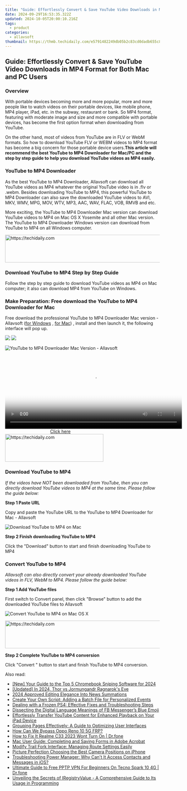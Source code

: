```yaml
---
title: "Guide: Effortlessly Convert & Save YouTube Video Downloads in MP4 Format for Both Mac and PC Users"
date: 2024-09-29T16:53:35.322Z
updated: 2024-10-05T20:00:10.216Z
tags:
  - product
categories:
  - allavsoft
thumbnail: https://thmb.techidaily.com/e5791482249db05b2c83cd0dadb655c84a6fd60d498599c2c81d00c0991581e6.jpg
---
```


## Guide: Effortlessly Convert & Save YouTube Video Downloads in MP4 Format for Both Mac and PC Users

### Overview

With portable devices becoming more and more popular, more and more people like to watch videos on their portable devices, like mobile phone, MP4 player, iPad, etc. in the subway, restaurant or bank. So MP4 format, featuring with moderate image and size and more compatible with portable devices, has become the first option format when downloading from YouTube.

On the other hand, most of videos from YouTube are in FLV or WebM formats. So how to download YouTube FLV or WEBM videos to MP4 format has become a big concern for those portable device users.**This article will recommend the best YouTube to MP4 Downloader for Mac/PC and the step by step guide to help you download YouTube videos as MP4 easily.**

### YouTube to MP4 Downloader

As the best YouTube to MP4 Downloader, Allavsoft can download all YouTube videos as MP4 whatever the original YouTube video is in .flv or .webm. Besides downloading YouTube to MP4, this powerful YouTube to MP4 Downloader can also save the downloaded YouTube videos to AVI, MKV, WMV, MPG, MOV, WTV, MP3, AAC, WAV, FLAC, VOB, RMVB and etc.

More exciting, the YouTube to MP4 Downloader Mac version can download YouTube videos to MP4 on Mac OS X Yosemite and all other Mac version. The YouTube to MP4 Downloader Windows version can download from YouTube to MP4 on all Windows computer.

<!-- affiliate ads begin -->
<a href="https://appsumo.8odi.net/c/5597632/2144288/7443" target="_top" id="2144288">
  <img src="//a.impactradius-go.com/display-ad/7443-2144288" border="0" alt="https://techidaily.com" width="728" height="90"/>
</a>
<img height="0" width="0" src="https://appsumo.8odi.net/i/5597632/2144288/7443" style="position:absolute;visibility:hidden;" border="0" />
<!-- affiliate ads end -->

### Download YouTube to MP4 Step by Step Guide

Follow the step by step guide to download YouTube videos as MP4 on Mac computer; it also can download MP4 from YouTube on Windows.

### Make Preparation: Free download the YouTube to MP4 Downloader for Mac

Free download the professional YouTube to MP4 Downloader Mac version - Allavsoft ([for Windows](https://tools.techidaily.com/allavsoft/products/) , [for Mac](https://tools.techidaily.com/allavsoft/products/)) , install and then launch it, the following interface will pop up.

[![](https://www.allavsoft.com/how-to/../images/how-to/free-download-win.jpg)](https://tools.techidaily.com/allavsoft/products/) [![](https://www.allavsoft.com/how-to/../images/how-to/free-download-mac.jpg)](https://tools.techidaily.com/allavsoft/products/)

![YouTube to MP4 Downloader Mac Version - Allavsoft](https://www.allavsoft.com/how-to/../images/allavsoft-mac/screen-shot-600.jpg)

<!-- affiliate ads begin -->
<span id="1982459">
					<video width="576" height="240" style="cursor:pointer"
           poster="//a.impactradius-go.com/display-clicktoplayimage/1982459.png"
           onclick="if(!this.playClicked){this.play();this.setAttribute('controls',true);this.playClicked=true;}">
	   <source src="//a.impactradius-go.com/display-ad/22993-1982459">
	   <img src="//a.impactradius-go.com/display-clicktoplayimage/1982459.png" style="border: none; height: 100%; width: 100%; object-fit: contain">
	</video>
	<div style="width:360px;text-align:center"><a href="javascript:window.open(decodeURIComponent('https%3A%2F%2Fhomestyler.sjv.io%2Fc%2F5597632%2F1982459%2F22993'), '_blank');void(0);">Click here</a></div>
</span>
<img height="0" width="0" src="https://imp.pxf.io/i/5597632/1982459/22993" style="position:absolute;visibility:hidden;" border="0" />
<!-- affiliate ads end -->

<!-- affiliate ads begin -->
<a href="https://wigfever.sjv.io/c/5597632/2014857/22899" target="_top" id="2014857">
  <img src="//a.impactradius-go.com/display-ad/22899-2014857" border="0" alt="https://techidaily.com" width="320" height="90"/>
</a>
<img height="0" width="0" src="https://wigfever.sjv.io/i/5597632/2014857/22899" style="position:absolute;visibility:hidden;" border="0" />
<!-- affiliate ads end -->

### Download YouTube to MP4

_If the videos have NOT been downloaded from YouTube, then you can directly download YouTube videos to MP4 at the same time. Please follow the guide below:_

**Step 1 Paste URL**

Copy and paste the YouTube URL to the YouTube to MP4 Downloader for Mac - Allavsoft

![Download YouTube to MP4 on Mac](https://www.allavsoft.com/how-to/../images/how-to/download-youtube-videos-as-mp4-on-mac-windows/download-youtube-to-mp4-on-mac.jpg)

**Step 2 Finish downloading YouTube to MP4**

Click the "Download" button to start and finish downloading YouTube to MP4

### Convert YouTube to MP4

_Allavsoft can also directly convert your already downloaded YouTube videos in FLV, WebM to MP4\. Please follow the guide below:_

**Step 1 Add YouTube files**

First switch to Convert panel, then click "Browse" button to add the downloaded YouTube files to Allavsoft

![Convert YouTube to MP4 on Mac OS X](https://www.allavsoft.com/how-to/../images/how-to/download-youtube-videos-as-mp4-on-mac-windows/convert-youtube-to-mp4.jpg)

<!-- affiliate ads begin -->
<a href="https://appsumo.8odi.net/c/5597632/2082520/7443" target="_top" id="2082520">
  <img src="//a.impactradius-go.com/display-ad/7443-2082520" border="0" alt="https://techidaily.com" width="728" height="90"/>
</a>
<img height="0" width="0" src="https://appsumo.8odi.net/i/5597632/2082520/7443" style="position:absolute;visibility:hidden;" border="0" />
<!-- affiliate ads end -->

**Step 2 Complete YouTube to MP4 conversion**

Click "Convert " button to start and finish YouTube to MP4 conversion.

<ins class="adsbygoogle"
     style="display:block"
     data-ad-format="autorelaxed"
     data-ad-client="ca-pub-7571918770474297"
     data-ad-slot="1223367746"></ins>

<ins class="adsbygoogle"
     style="display:block"
     data-ad-client="ca-pub-7571918770474297"
     data-ad-slot="8358498916"
     data-ad-format="auto"
     data-full-width-responsive="true"></ins>

<span class="atpl-alsoreadstyle">Also read:</span>
<div><ul>
<li><a href="https://remote-screen-capture.techidaily.com/new-your-guide-to-the-top-5-chromebook-sniping-software-for-2024/"><u>[New] Your Guide to the Top 5 Chromebook Sniping Software for 2024</u></a></li>
<li><a href="https://digital-screen-recording.techidaily.com/updated-in-2024-thor-vs-jormungandr-ragnaroks-eve/"><u>[Updated] In 2024, Thor vs Jormungandr Ragnarok's Eve</u></a></li>
<li><a href="https://youtube-video-recordings.techidaily.com/2024-approved-editing-elegance-into-news-summations/"><u>2024 Approved Editing Elegance Into News Summations</u></a></li>
<li><a href="https://fox-zero.techidaily.com/create-your-own-script-adding-a-batch-file-for-personalized-events/"><u>Create Your Own Script: Adding a Batch File for Personalized Events</u></a></li>
<li><a href="https://win-blog.techidaily.com/dealing-with-a-frozen-ps4-effective-fixes-and-troubleshooting-steps/"><u>Dealing with a Frozen PS4: Effective Fixes and Troubleshooting Steps</u></a></li>
<li><a href="https://facebook-video-content.techidaily.com/dissecting-the-digital-language-meanings-of-fb-messengers-blue-emoji/"><u>Dissecting the Digital Language Meanings of FB Messenger’s Blue Emoji</u></a></li>
<li><a href="https://fox-zero.techidaily.com/effortlessly-transfer-youtube-content-for-enhanced-playback-on-your-ipad-device/"><u>Effortlessly Transfer YouTube Content for Enhanced Playback on Your iPad Device</u></a></li>
<li><a href="https://fox-zero.techidaily.com/grouping-pages-effectively-a-guide-to-optimizing-user-interfaces/"><u>Grouping Pages Effectively: A Guide to Optimizing User Interfaces</u></a></li>
<li><a href="https://android-frp.techidaily.com/how-can-we-bypass-oppo-reno-10-5g-frp-by-drfone-android/"><u>How Can We Bypass Oppo Reno 10 5G FRP?</u></a></li>
<li><a href="https://howto.techidaily.com/how-to-fix-it-realme-c33-2023-wont-turn-on-drfone-by-drfone-fix-android-problems-fix-android-problems/"><u>How to Fix It Realme C33 2023 Wont Turn On | Dr.fone</u></a></li>
<li><a href="https://fox-zero.techidaily.com/mac-user-guide-completing-and-saving-forms-in-adobe-acrobat/"><u>Mac User Guide: Completing and Saving Forms in Adobe Acrobat</u></a></li>
<li><a href="https://fox-zero.techidaily.com/modify-trail-fork-interface-managing-route-settings-easily/"><u>Modify Trail Fork Interface: Managing Route Settings Easily</u></a></li>
<li><a href="https://extra-tips.techidaily.com/picture-perfection-choosing-the-best-camera-positions-on-iphone/"><u>Picture Perfection Choosing the Best Camera Positions on iPhone</u></a></li>
<li><a href="https://fox-zero.techidaily.com/troubleshooting-power-manager-why-cant-it-access-contacts-and-messages-in-ios/"><u>Troubleshooting Power Manager: Why Can't It Access Contacts and Messages in iOS?</u></a></li>
<li><a href="https://fake-location.techidaily.com/ultimate-guide-to-free-pptp-vpn-for-beginners-on-tecno-spark-10-4g-drfone-by-drfone-virtual-android/"><u>Ultimate Guide to Free PPTP VPN For Beginners On Tecno Spark 10 4G | Dr.fone</u></a></li>
<li><a href="https://fox-zero.techidaily.com/unveiling-the-secrets-of-iregistryvalue-a-comprehensive-guide-to-its-usage-in-programming/"><u>Unveiling the Secrets of IRegistryValue - A Comprehensive Guide to Its Usage in Programming</u></a></li>
</ul></div>

